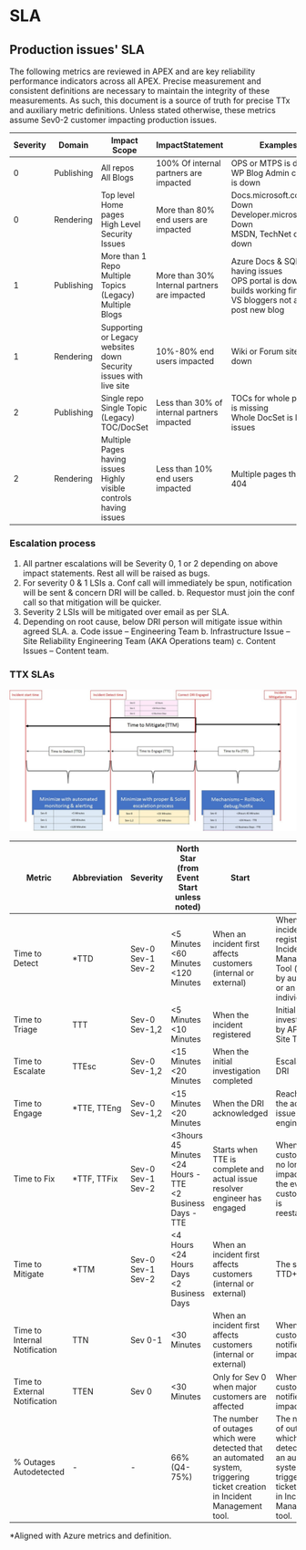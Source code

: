 # SLA

## <a name="SLAProduction"> </a> Production issues' SLA
The following metrics are reviewed in APEX and are key reliability performance indicators across all APEX. Precise measurement and consistent definitions are necessary to maintain the integrity of these measurements. As such, this document is a source of truth for precise TTx and auxiliary metric definitions. Unless stated otherwise, these metrics assume Sev0-2 customer impacting production issues. 


|Severity  |Domain  |Impact Scope | ImpactStatement |Examples  |
|----------|--------|-------------|-----------------|----------|
|0 | Publishing |All repos<br>All Blogs | 100% Of internal partners are impacted|OPS or MTPS is down<br>WP Blog Admin console is down |
|0 | Rendering   | Top level Home pages<br>High Level Security Issues | More than 80% end users are impacted |Docs.microsoft.com Down<br>Developer.microsoft.com Down<br>MSDN, TechNet or Blogs down|
|1 | Publishing  | More than 1 Repo<br>Multiple Topics (Legacy)<br>Multiple Blogs<br> |More than 30% Internal partners are impacted|Azure Docs & SQL repo having issues<br>OPS portal is down but builds working fine<br>VS bloggers not able to post new blog<br> |
|1 |Rendering | Supporting or Legacy websites down<br>Security issues with live site |10%-80% end users impacted |Wiki or Forum sites are down|
|2 |Publishing |Single repo<br>Single Topic (Legacy)<br>TOC/DocSet | Less than 30% of internal partners impacted |TOCs for whole product is missing<br>Whole DocSet is having issues|
|2 |Rendering    | Multiple Pages having issues<br>Highly visible controls having issues |Less than 10% end users impacted|Multiple pages throwing 404<br>|Comment section is erroring out 

### Escalation process
1. All partner escalations will be Severity 0, 1 or 2 depending on above impact statements. Rest all will be raised as bugs.
2. For severity 0 & 1 LSIs
    a. Conf call will immediately be spun, notification will be sent & concern DRI will be called.
    b. Requestor must join the conf call so that mitigation will be quicker. 
3. Severity 2 LSIs will be mitigated over email as per SLA.
4. Depending on root cause, below DRI person will mitigate issue within agreed SLA.
    a. Code issue – Engineering Team
    b. Infrastructure Issue – Site Reliability Engineering Team (AKA Operations team)
    c. Content Issues – Content team.

### TTX SLAs
![TTX SLAs](images/ttx_sla.jpg)

|Metric |Abbreviation |Severity |North Star (from Event Start unless noted)|Start  |End   |
|-------|-------------|---------|------------------------------------------|-------|------|
|Time to Detect |*TTD | Sev-0<br>Sev-1<br>Sev-2 | <5 Minutes<br><60 Minutes<br><120 Minutes  |When an incident first affects customers (internal or external)|When the incident is registered in Incident Management Tool (caught by automation or an individual)|
|Time to Triage | TTT |  Sev-0<br>Sev-1,2       | <5 Minutes<br><10 Minutes  |When the incident registered|Initial investigation by APEX Live Site Team|
|Time to Escalate | TTEsc | Sev-0<br>Sev-1,2 |  <15 Minutes<br><20 Minutes |When the initial investigation completed|Escalated to DRI|
|Time to Engage|*TTE, TTEng   |Sev-0<br>Sev-1,2 |  <15 Minutes<br><20 Minutes  |When the DRI acknowledged|Reach out to the actual issue resolver engineer|
|Time to Fix     |*TTF, TTFix     |Sev-0<br>Sev-1<br>Sev-2 |<3hours 45 Minutes<br><24 Hours - TTE<br><2 Business Days - TTE   |Starts when TTE is complete and actual issue resolver engineer has engaged|When customers are no longer impacted by the event and customer SLA is reestablished|
|Time to Mitigate     |*TTM    | Sev-0<br>Sev-1<br>Sev-2   | <4 Hours<br><24 Hours Days<br><2 Business Days        |When an incident first affects customers (internal or external)|The sum of TTD+TTE+TTF|
|Time to Internal Notification     | TTN   | Sev 0-1 | <30 Minutes |When an incident first affects customers (internal or external)         |When affected customers are notified of impact|
|Time to External Notification     |  TTEN       | Sev 0        |<30 Minutes       |Only for Sev 0 when major customers are affected|When affected customers are notified of impact|
|% Outages Autodetected     | -         |-         |  66% (Q4-75%)       |The number of outages which were detected that an automated system, triggering ticket creation in Incident Management tool.|The number of outages which were detected that an automated system, triggering ticket creation in Incident Management tool.|

*Aligned with Azure metrics and definition.




